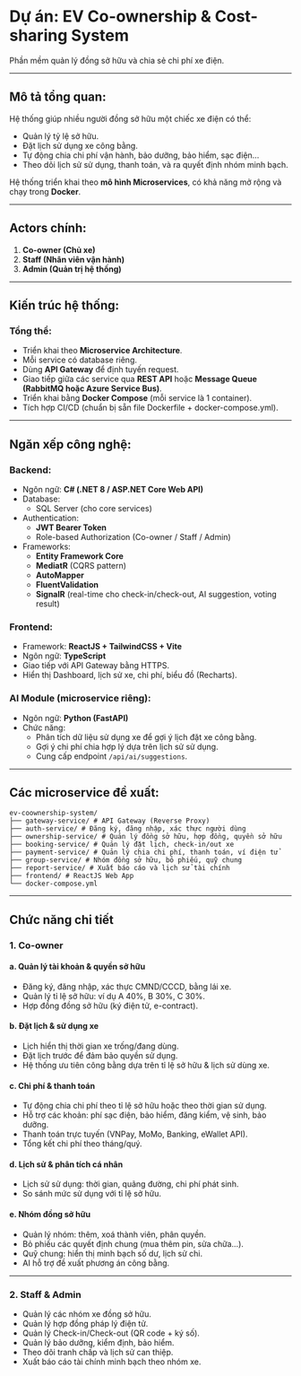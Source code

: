 # Dự án: EV Co-ownership & Cost-sharing System
Phần mềm quản lý đồng sở hữu và chia sẻ chi phí xe điện.

---

## Mô tả tổng quan:
Hệ thống giúp nhiều người đồng sở hữu một chiếc xe điện có thể:
- Quản lý tỷ lệ sở hữu.
- Đặt lịch sử dụng xe công bằng.
- Tự động chia chi phí vận hành, bảo dưỡng, bảo hiểm, sạc điện...
- Theo dõi lịch sử sử dụng, thanh toán, và ra quyết định nhóm minh bạch.

Hệ thống triển khai theo **mô hình Microservices**, có khả năng mở rộng và chạy trong **Docker**.

---

## Actors chính:
1. **Co-owner (Chủ xe)**  
2. **Staff (Nhân viên vận hành)**  
3. **Admin (Quản trị hệ thống)**

---

## Kiến trúc hệ thống:
### Tổng thể:
- Triển khai theo **Microservice Architecture**.
- Mỗi service có database riêng.
- Dùng **API Gateway** để định tuyến request.
- Giao tiếp giữa các service qua **REST API** hoặc **Message Queue (RabbitMQ hoặc Azure Service Bus)**.
- Triển khai bằng **Docker Compose** (mỗi service là 1 container).
- Tích hợp CI/CD (chuẩn bị sẵn file Dockerfile + docker-compose.yml).

---

## Ngăn xếp công nghệ:

### Backend:
- Ngôn ngữ: **C# (.NET 8 / ASP.NET Core Web API)**
- Database:
  - SQL Server (cho core services)
- Authentication:
  - **JWT Bearer Token**
  - Role-based Authorization (Co-owner / Staff / Admin)
- Frameworks:
  - **Entity Framework Core**
  - **MediatR** (CQRS pattern)
  - **AutoMapper**
  - **FluentValidation**
  - **SignalR** (real-time cho check-in/check-out, AI suggestion, voting result)

### Frontend:
- Framework: **ReactJS + TailwindCSS + Vite**
- Ngôn ngữ: **TypeScript**
- Giao tiếp với API Gateway bằng HTTPS.
- Hiển thị Dashboard, lịch sử xe, chi phí, biểu đồ (Recharts).

### AI Module (microservice riêng):
- Ngôn ngữ: **Python (FastAPI)**
- Chức năng:
  - Phân tích dữ liệu sử dụng xe để gợi ý lịch đặt xe công bằng.
  - Gợi ý chi phí chia hợp lý dựa trên lịch sử sử dụng.
  - Cung cấp endpoint `/api/ai/suggestions`.

---

## Các microservice đề xuất:
```
ev-coownership-system/
├── gateway-service/ # API Gateway (Reverse Proxy)
├── auth-service/ # Đăng ký, đăng nhập, xác thực người dùng
├── ownership-service/ # Quản lý đồng sở hữu, hợp đồng, quyền sở hữu
├── booking-service/ # Quản lý đặt lịch, check-in/out xe
├── payment-service/ # Quản lý chia chi phí, thanh toán, ví điện tử
├── group-service/ # Nhóm đồng sở hữu, bỏ phiếu, quỹ chung
├── report-service/ # Xuất báo cáo và lịch sử tài chính
├── frontend/ # ReactJS Web App
└── docker-compose.yml
```
 
---

## Chức năng chi tiết

### 1. Co-owner
#### a. Quản lý tài khoản & quyền sở hữu
- Đăng ký, đăng nhập, xác thực CMND/CCCD, bằng lái xe.
- Quản lý tỉ lệ sở hữu: ví dụ A 40%, B 30%, C 30%.
- Hợp đồng đồng sở hữu (ký điện tử, e-contract).

#### b. Đặt lịch & sử dụng xe
- Lịch hiển thị thời gian xe trống/đang dùng.
- Đặt lịch trước để đảm bảo quyền sử dụng.
- Hệ thống ưu tiên công bằng dựa trên tỉ lệ sở hữu & lịch sử dùng xe.

#### c. Chi phí & thanh toán
- Tự động chia chi phí theo tỉ lệ sở hữu hoặc theo thời gian sử dụng.
- Hỗ trợ các khoản: phí sạc điện, bảo hiểm, đăng kiểm, vệ sinh, bảo dưỡng.
- Thanh toán trực tuyến (VNPay, MoMo, Banking, eWallet API).
- Tổng kết chi phí theo tháng/quý.

#### d. Lịch sử & phân tích cá nhân
- Lịch sử sử dụng: thời gian, quãng đường, chi phí phát sinh.
- So sánh mức sử dụng với tỉ lệ sở hữu.


#### e. Nhóm đồng sở hữu
- Quản lý nhóm: thêm, xoá thành viên, phân quyền.
- Bỏ phiếu các quyết định chung (mua thêm pin, sửa chữa...).
- Quỹ chung: hiển thị minh bạch số dư, lịch sử chi.
- AI hỗ trợ đề xuất phương án công bằng.

---

### 2. Staff & Admin
- Quản lý các nhóm xe đồng sở hữu.
- Quản lý hợp đồng pháp lý điện tử.
- Quản lý Check-in/Check-out (QR code + ký số).
- Quản lý bảo dưỡng, kiểm định, bảo hiểm.
- Theo dõi tranh chấp và lịch sử can thiệp.
- Xuất báo cáo tài chính minh bạch theo nhóm xe.